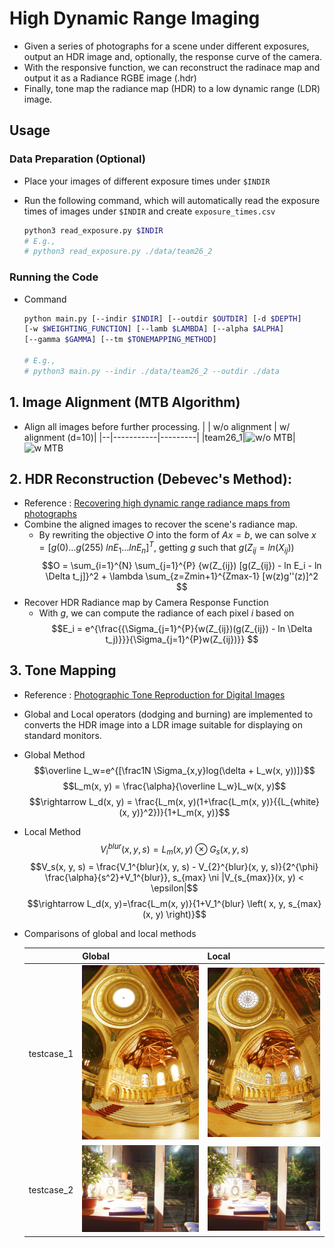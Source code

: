 # High Dynamic Range Imaging
* Given a series of photographs for a scene under different exposures, output an HDR image and, optionally, the response curve of the camera.
* With the responsive function, we can reconstruct the radinace map and output it as a Radiance RGBE image (.hdr)
* Finally, tone map the radiance map (HDR) to a low dynamic range (LDR) image.
## Usage
### Data Preparation (Optional)
  * Place your images of different exposure times under `$INDIR`
  * Run the following command, which will automatically read the exposure times of images under `$INDIR` and create `exposure_times.csv`

    ```bash
    python3 read_exposure.py $INDIR
    # E.g., 
    # python3 read_exposure.py ./data/team26_2
    ```
### Running the Code
* Command
    ```bash
    python main.py [--indir $INDIR] [--outdir $OUTDIR] [-d $DEPTH] 
    [-w $WEIGHTING_FUNCTION] [--lamb $LAMBDA] [--alpha $ALPHA] 
    [--gamma $GAMMA] [--tm $TONEMAPPING_METHOD] 
 
    # E.g.,
    # python3 main.py --indir ./data/team26_2 --outdir ./data
    ```
 
## 1. Image Alignment (MTB Algorithm)
* Align all images before further processing.
  |  | w/o alignment | w/ alignment (d=10)|
  |--|-----------|---------|
  |team26_1|![w/o MTB](./data/assets/local_without_mtb.png)|![w MTB](./data/assets/local_with_mtb.png)

## 2. HDR Reconstruction (Debevec's Method):
* Reference : [Recovering high dynamic range radiance maps from photographs](https://dl.acm.org/doi/10.1145/258734.258884)
* Combine the aligned images to recover the scene's radiance map.
  * By rewriting the objective $O$ into the form of $Ax=b$, we can solve $x = [g(0) \dots g(255) \ lnE_1 \dots lnE_n]^T$, getting $g$ such that $g(Z_{ij} = ln(X_{ij}))$
  $$O = \sum_{i=1}^{N} \sum_{j=1}^{P} {w(Z_{ij}) [g(Z_{ij}) - ln E_i - ln \Delta t_j]}^2 + \lambda \sum_{z=Zmin+1}^{Zmax-1} [w(z)g''(z)]^2
  $$ 
* Recover HDR Radiance map by Camera Response Function
  * With $g$, we can compute the radiance of each pixel $i$ based on
  $$E_i = e^{\frac{{\Sigma_{j=1}^{P}{w(Z_{ij})(g(Z_{ij}) - ln \Delta t_j)}}}{\Sigma_{j=1}^{P}w(Z_{ij})}}
  $$

## 3. Tone Mapping
* Reference : [Photographic Tone Reproduction for Digital Images](https://dl.acm.org/doi/10.1145/566654.566575)
* Global and Local operators (dodging and burning) are implemented to converts the HDR image into a LDR image suitable for displaying on standard monitors.

* Global Method
  $$\overline L_w=e^{[\frac1N \Sigma_{x,y}log(\delta + L_w(x, y))]}$$
  $$L_m(x, y) = \frac{\alpha}{\overline L_w}L_w(x, y)$$
  $$\rightarrow L_d(x, y) = \frac{L_m(x, y)(1+\frac{L_m(x, y)}{{L_{white}(x, y)}^2})}{1+L_m(x, y)}$$
* Local Method
  $$V_i^{blur}(x, y, s) = L_m(x, y) \otimes G_s(x, y, s)$$
  $$V_s(x, y, s) = \frac{V_1^{blur}(x, y, s) - V_{2}^{blur}(x, y, s)}{2^{\phi} \frac{\alpha}{s^2}+V_1^{blur}},  s_{max} \ni |V_{s_{max}}(x, y) < \epsilon|$$
  $$\rightarrow L_d(x, y)=\frac{L_m(x, y)}{1+V_1^{blur} \left( x, y, s_{max}(x, y) \right)}$$
  

- Comparisons of global and local methods

  |  | Global | Local |
  |--|--------|-------|
  |testcase_1|![testcase_1_global](./data/assets/testcase_1_global.png)|![testcase_1_local](./data/assets/testcase_1_local.png)|
  |testcase_2|![testcase_2_global](./data/assets/testcase_2_global.png)|![testcase_2_local](./data/assets/testcase_2_local.png)|
